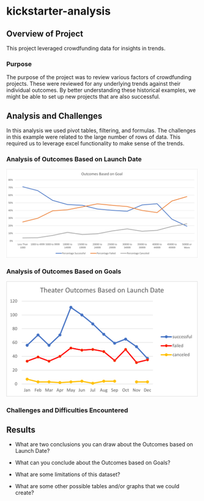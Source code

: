 # kickstarter-analysis

## Overview of Project
This project leveraged crowdfunding data for insights in trends.

### Purpose
The purpose of the project was to review various factors of crowdfunding projects.  These were reviewed for any underlying trends against their individual outcomes.  By better understanding these historical examples, we might be able to set up new projects that are also successful.

## Analysis and Challenges
In this analysis we used pivot tables, filtering, and formulas.  The challenges in this example were related to the large number of rows of data.  This required us to leverage excel functionality to make sense of the trends.

### Analysis of Outcomes Based on Launch Date

![Chart](https://github.com/g0m3zc/kickstarter-analysis/blob/33d2cff4367c29ccb06df6d21cef4a0073baf22e/Outcomes_vs_Goals.png)

### Analysis of Outcomes Based on Goals
![Outcomes_vs_Goals](https://github.com/g0m3zc/kickstarter-analysis/blob/33d2cff4367c29ccb06df6d21cef4a0073baf22e/Theater_Outcomes_vs_Launch.png)


### Challenges and Difficulties Encountered



## Results

- What are two conclusions you can draw about the Outcomes based on Launch Date?

- What can you conclude about the Outcomes based on Goals?

- What are some limitations of this dataset?

- What are some other possible tables and/or graphs that we could create?

